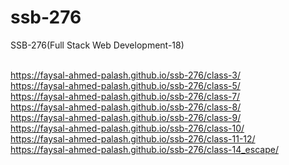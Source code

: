 # ssb-276
SSB-276(Full Stack Web Development-18)

<br>https://faysal-ahmed-palash.github.io/ssb-276/class-3/
<br>https://faysal-ahmed-palash.github.io/ssb-276/class-5/
<br>https://faysal-ahmed-palash.github.io/ssb-276/class-7/
<br>https://faysal-ahmed-palash.github.io/ssb-276/class-8/
<br>https://faysal-ahmed-palash.github.io/ssb-276/class-9/
<br>https://faysal-ahmed-palash.github.io/ssb-276/class-10/
<br>https://faysal-ahmed-palash.github.io/ssb-276/class-11-12/
<br>https://faysal-ahmed-palash.github.io/ssb-276/class-14_escape/
